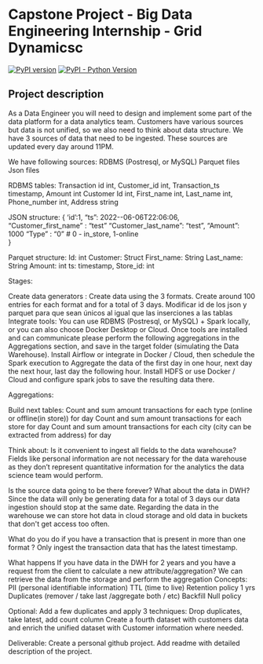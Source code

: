 # Capstone Project - Big Data Engineering Internship - Grid Dynamicsc
[![PyPI version](https://badge.fury.io/py/apache-airflow.svg)](https://badge.fury.io/py/apache-airflow)
[![PyPI - Python Version](https://img.shields.io/pypi/pyversions/apache-airflow.svg)](https://pypi.org/project/apache-airflow/)


## Project description

As a Data Engineer you will need to design and implement some part of the data platform for a data analytics team. Customers have various sources but data is not unified, so we also need to think about data structure. We have 3 sources of data that need to be ingested. These sources are updated every day around 11PM. 
 
We have following sources:
RDBMS (Postresql, or MySQL)
Parquet files
Json files

RDBMS tables:
Transaction
	id int,
	Customer_id int,
	Transaction_ts timestamp,
	Amount int
Customer
	Id int,
	First_name int,
	Last_name int,
	Phone_number int,
	Address string

JSON structure:
{
‘id’:1,
“ts”: 2022--06-06T22:06:06, 
“Customer_first_name” : “test”
“Customer_last_name”: “test”,
“Amount”: 1000
“Type” : “0” # 0 - in_store, 1-online	
}

Parquet structure:
	Id: int 
	Customer: Struct
		First_name: String
		Last_name: String
	Amount: int
	ts: timestamp,
	Store_id: int

Stages:

Create data generators : Create data using the 3 formats. Create around 100 entries for each format and for a total of 3 days. 
Modificar id de los json y parquet para que sean únicos al igual que las inserciones a las tablas 
Integrate tools: You can use RDBMS (Postresql, or MySQL) + Spark locally, or you can also choose Docker Desktop or Cloud. Once tools are installed and can communicate please perform the following aggregations in the Aggregations section, and save in the target folder (simulating the Data Warehouse). 
Install Airflow or integrate in Docker / Cloud, then schedule the Spark execution to Aggregate the data of the first day in one hour, next day the next hour, last day the following hour. 
Install HDFS or use Docker / Cloud and configure spark jobs to save the resulting data there. 

Aggregations:
 
Build next tables:
Count and sum amount transactions for each type (online or offline(in store)) for day
Count and sum amount transactions for each store for day
Count and sum amount transactions for each city (city can be extracted from address) for day

Think about:
Is it convenient to ingest all fields to the data warehouse? 
Fields like personal information are not necessary for the data warehouse as they don’t represent quantitative information for the analytics the data science team would perform.

Is the source data going to be there forever? What about the data in DWH?
Since the data will only be generating data for a total of 3 days our data ingestion should stop at the same date. 
Regarding the data in the warehouse we can store hot data in cloud storage and old data in buckets that don't get access too often.
 
What do you do if you have a transaction that is present in more than one format ? 
Only ingest the transaction data that has the latest timestamp.

What happens If you have data in the DWH for 2 years and you have a request from the client to calculate a new attribute/aggregation? 
We can retrieve the data from the storage and perform the aggregation 
Concepts:
PII (personal identifiable information) 
TTL (time to live) Retention policy 1 yrs 
Duplicates (remover / take last /aggregate both / etc) 
Backfill 
Null policy 

Optional:
Add a few duplicates and apply 3 techniques: Drop duplicates, take latest, add count column 
Create a fourth dataset with customers data and enrich the unified dataset with Customer information where needed.

Deliverable:
Create a personal github project. Add readme with detailed description of the project. 


